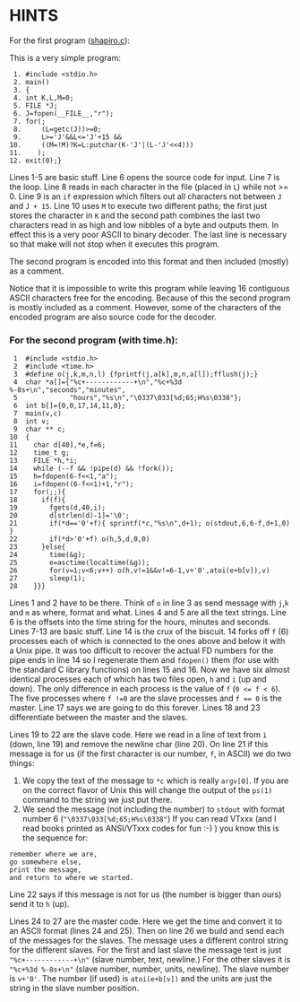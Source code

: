 # HINTS

For the first program ([shapiro.c](shapiro.c)):


This is a very simple program:

```
 1. #include <stdio.h>
 2. main()
 3. {
 4. int K,L,M=0;
 5. FILE *J;
 6. J=fopen(__FILE__,"r");
 7. for(;
 8.     (L=getc(J))>=0;
 9.     L>='J'&&L<='J'+15 &&
10.     ((M=!M)?K=L:putchar(K-'J'|(L-'J'<<4)))
11.    );
12. exit(0);}
```

Lines 1-5 are basic stuff. Line 6 opens the source code for input. Line 7 is the
loop. Line 8 reads in each character in the file (placed in `L`) while not >= 0.
Line 9 is an `if` expression which filters out all characters not between `J`
and `J + 15`. Line 10 uses `M` to execute two different paths; the first just
stores the character in `K` and the second path combines the last two characters
read in as high and low nibbles of a byte and outputs them. In effect this is a
very poor ASCII to binary decoder.  The last line is necessary so that make will
not stop when it executes this program.

The second program is encoded into this format and then included (mostly)
as a comment.

Notice that it is impossible to write this program while leaving 16
contiguous ASCII characters free for the encoding. Because of this the
second program is mostly included as a comment. However, some of the
characters of the encoded program are also source code for the decoder.


### For the second program (with time.h):

```
 1  #include <stdio.h>
 2  #include <time.h>
 3  #define o(j,k,m,n,l) {fprintf(j,a[k],m,n,a[l]);fflush(j);}
 4  char *a[]={"%c+------------+\n","%c+%3d %-8s+\n","seconds","minutes",
 5             "hours","%s\n","\0337\033[%d;65;H%s\0338"};
 6  int b[]={0,0,17,14,11,0};
 7  main(v,c)
 8  int v;
 9  char ** c;
10  {
11    char d[40],*e,f=6;
12    time_t g;
13    FILE *h,*i;
14    while (--f && !pipe(d) && !fork());
15    h=fdopen(6-f<<1,"a");
16    i=fdopen((6-f<<1)+1,"r");
17    for(;;){
18      if(f){
19        fgets(d,40,i);
20        d[strlen(d)-1]='\0';
21        if(*d=='0'+f){ sprintf(*c,"%s\n",d+1); o(stdout,6,6-f,d+1,0) }
22        if(*d>'0'+f) o(h,5,d,0,0)
23      }else{
24        time(&g);
25        e=asctime(localtime(&g));
26        for(v=1;v<6;v++) o(h,v!=1&&v!=6-1,v+'0',atoi(e+b[v]),v)
27        sleep(1);
28    }}}

```

Lines 1 and 2 have to be there. Think of `o` in line 3 as send message with
`j`,`k` and `m` as where, format and what. Lines 4 and 5 are all the text
strings. Line 6 is the offsets into the time string for the hours, minutes and
seconds. Lines 7-13 are basic stuff. Line 14 is the crux of the biscuit. 14
forks off `f` (6) processes each of which is connected to the ones above and
below it with a Unix pipe. It was too difficult to recover the actual FD numbers
for the pipe ends in line 14 so I regenerate them and `fdopen()` them (for use
with the standard C library functions) on lines 15 and 16. Now we have six
almost identical processes each of which has two files open, `h` and `i` (up and
down). The only difference in each process is the value of `f` (`0 <= f < 6`).
The five processes where `f !=0` are the slave processes and `f == 0` is the
master. Line 17 says we are going to do this forever. Lines 18 and 23
differentiate between the master and the slaves.

Lines 19 to 22 are the slave code. Here we read in a line of text from
`i` (down, line 19) and remove the newline char (line 20). On line
21 if this message is for us (if the first character is our number, `f`,
in ASCII) we do two things:

1. We copy the text of the message to `*c` which is really `argv[0]`.  If you are
on the correct flavor of Unix this will change the output of the `ps(1)` command
to the string we just put there.
2. We send the message (not including the number) to `stdout` with format number 6
(`"\0337\033[%d;65;H%s\0338"`) If you can read VTxxx (and I read books printed
as ANSI/VTxxx codes for fun :-) ) you know this is the sequence for:

```
remember where we are,
go somewhere else,
print the message,
and return to where we started.
```

Line 22 says if this message is not for us (the number is bigger than ours)
send it to `h` (up).

Lines 24 to 27 are the master code. Here we get the time and convert it
to an ASCII format (lines 24 and 25). Then on line 26 we build and send
each of the messages for the slaves. The message uses a different control
string for the different slaves. For the first and last slave the message
text is just `"%c+------------+\n"` (slave number, text, newline.) For the
other slaves it is `"%c+%3d %-8s+\n"` (slave number, number, units, newline).
The slave number is `v+'0'`. The number (if used) is `atoi(e+b[v])` and the
units are just the string in the slave number position.

